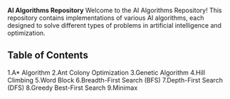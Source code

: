 **AI Algorithms Repository**
Welcome to the AI Algorithms Repository! This repository contains implementations of various AI algorithms, each designed to solve different types of problems in artificial intelligence and optimization.

## Table of Contents
1.A* Algorithm
2.Ant Colony Optimization
3.Genetic Algorithm
4.Hill Climbing
5.Word Block
6.Breadth-First Search (BFS)
7.Depth-First Search (DFS)
8.Greedy Best-First Search
9.Minimax
